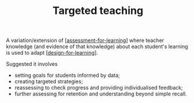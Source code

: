 ﻿---
backlinks:
- title: Effective pedagogy in mathematics
  url: /memex/sense/Teaching/Mathematics/effective-pedagogy-in-mathematics.html
- title: CSER Maths in Schools - Practices and pedagogies
  url: /memex/sense/Teaching/Mathematics/cser-mooc/cser-practices-and-pedagogies.html
tags: assessment-for-learning, teaching, teaching-mathematics
title: Targeted teaching
type: note
---
A variation/extension of [[assessment-for-learning]] where teacher knowledge (and evidence of that knowledge) about each student's learning is used to adapt [[design-for-learning]].

Suggested it involves

- setting goals for students informed by data;
- creating targeted strategies;
- reassessing to check progress and providing individualised feedback;
- further assessing for retention and understanding beyond simple recall.

[//begin]: # "Autogenerated link references for markdown compatibility"
[assessment-for-learning]: assessment-for-learning "Assessment for learning"
[design-for-learning]: ../../Design/design-for-learning "Design for learning"
[//end]: # "Autogenerated link references"